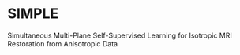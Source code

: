 # SIMPLE
Simultaneous Multi-Plane Self-Supervised Learning for Isotropic MRI Restoration from Anisotropic Data
